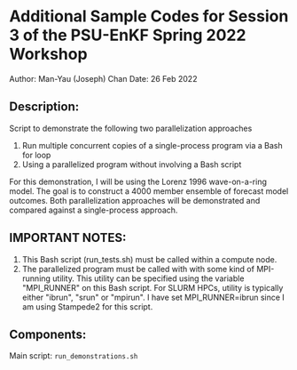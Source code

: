 # Additional Sample Codes for Session 3 of the PSU-EnKF Spring 2022 Workshop
Author: Man-Yau (Joseph) Chan
Date: 26 Feb 2022


## Description:
 Script to demonstrate the following two parallelization approaches
1) Run multiple concurrent copies of a single-process program via a Bash
   for loop
2) Using a parallelized program without involving a Bash script

For this demonstration, I will be using the Lorenz 1996 wave-on-a-ring model.
The goal is to construct a 4000 member ensemble of forecast model outcomes.
Both parallelization approaches will be demonstrated and compared against a
single-process approach.



## IMPORTANT NOTES:
1) This Bash script (run_tests.sh) must be called within a compute node.
2) The parallelized program must be called with with some kind of MPI-running
   utility. This utility can be specified using the variable "MPI_RUNNER" on
   this Bash script. For SLURM HPCs, utility is typically either "ibrun",
   "srun" or "mpirun".
   I have set MPI_RUNNER=ibrun since I am using Stampede2 for this script.

## Components:
Main script: `run_demonstrations.sh` 
